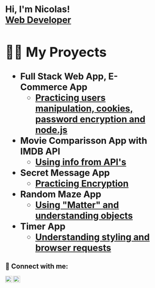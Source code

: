<h1>Hi, I'm Nicolas! <br/><a href="https://www.linkedin.com/in/nicolas-francken-661776252/">Web Developer<a/>

<h2>👨‍💻 My Proyects</h2>

- <b>Full Stack Web App, E-Commerce App</b>
  - [Practicing users manipulation, cookies, password encryption and node.js](https://github.com/NicolasFrancken/ShoppingPage.git)
- <b>Movie Comparisson App with IMDB API</b>
  - [Using info from API's](https://github.com/NicolasFrancken/MovieComparisonApp.git)
- <b>Secret Message App</b>
  - [Practicing Encryption](https://github.com/NicolasFrancken/MovieComparisonApp.git)
- <b>Random Maze App</b>
  - [Using "Matter" and understanding objects](https://github.com/NicolasFrancken/MazeApp.git)
- <b>Timer App</b>
  - [Understanding styling and browser requests](https://github.com/NicolasFrancken/TimerApp.git)

<h2> 🤳 Connect with me:</h2>

[<img align="left" alt="NicolasFrancken | LinkedIn" width="22px" src="https://cdn.jsdelivr.net/npm/simple-icons@v3/icons/linkedin.svg" />][linkedin]
[<img align="left" alt="NicolasFrancken | Instagram" width="22px" src="https://cdn.jsdelivr.net/npm/simple-icons@v3/icons/instagram.svg" />][instagram]

[instagram]: https://www.instagram.com/nicofrancken_ok/
[linkedin]: https://www.linkedin.com/in/nicolas-francken/

